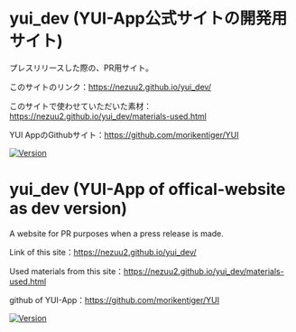 # yui_dev (YUI-App公式サイトの開発用サイト)
プレスリリースした際の、PR用サイト。
<!-- # Short Description -->

このサイトのリンク：https://nezuu2.github.io/yui_dev/

このサイトで使わせていただいた素材：https://nezuu2.github.io/yui_dev/materials-used.html

YUI AppのGithubサイト：https://github.com/morikentiger/YUI

<!-- # Badges -->

[![Version](https://img.shields.io/badge/version-v1.0.2-00c3ee.svg?style=flat-square)]()

<!-- CREATED_BY_LEADYOU_README_GENERATOR -->

# yui_dev (YUI-App of offical-website as dev version)
A website for PR purposes when a press release is made.

<!-- # Short Description -->

Link of this site：https://nezuu2.github.io/yui_dev/

Used materials from this site：https://nezuu2.github.io/yui_dev/materials-used.html

github of YUI-App：https://github.com/morikentiger/YUI

<!-- # Badges -->

[![Version](https://img.shields.io/badge/version-v1.0.2-00c3ee.svg?style=flat-square)]()

<!-- CREATED_BY_LEADYOU_README_GENERATOR -->
